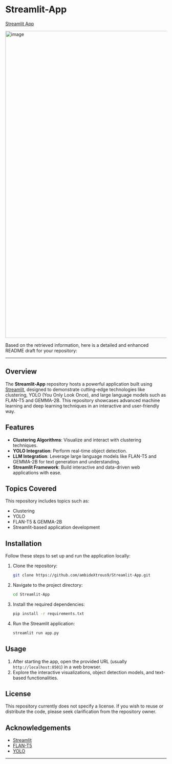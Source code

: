 # Streamlit-App
[Streamlit App](https://ambidextrous.streamlit.app/)

<img width="956" alt="image" src="https://github.com/user-attachments/assets/410c605a-52b2-4804-8915-af71035f512d">

Based on the retrieved information, here is a detailed and enhanced README draft for your repository:

---

## Overview

The **Streamlit-App** repository hosts a powerful application built using [Streamlit](https://streamlit.io/), designed to demonstrate cutting-edge technologies like clustering, YOLO (You Only Look Once), and large language models such as FLAN-T5 and GEMMA-2B. This repository showcases advanced machine learning and deep learning techniques in an interactive and user-friendly way.

## Features

- **Clustering Algorithms**: Visualize and interact with clustering techniques.
- **YOLO Integration**: Perform real-time object detection.
- **LLM Integration**: Leverage large language models like FLAN-T5 and GEMMA-2B for text generation and understanding.
- **Streamlit Framework**: Build interactive and data-driven web applications with ease.

## Topics Covered

This repository includes topics such as:
- Clustering
- YOLO
- FLAN-T5 & GEMMA-2B
- Streamlit-based application development

## Installation

Follow these steps to set up and run the application locally:

1. Clone the repository:
   ```bash
   git clone https://github.com/ambideXtrous9/Streamlit-App.git
   ```
2. Navigate to the project directory:
   ```bash
   cd Streamlit-App
   ```
3. Install the required dependencies:
   ```bash
   pip install -r requirements.txt
   ```
4. Run the Streamlit application:
   ```bash
   streamlit run app.py
   ```

## Usage

1. After starting the app, open the provided URL (usually `http://localhost:8501`) in a web browser.
2. Explore the interactive visualizations, object detection models, and text-based functionalities.



## License

This repository currently does not specify a license. If you wish to reuse or distribute the code, please seek clarification from the repository owner.

## Acknowledgements

- [Streamlit](https://streamlit.io/)
- [FLAN-T5](https://github.com/google-research/text-to-text-transfer-transformer)
- [YOLO](https://github.com/ultralytics/yolov5)

---